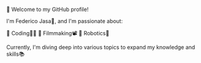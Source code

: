🚀 Welcome to my GitHub profile!
 
I'm Federico Jasa👋, and I'm passionate about:

 📌 Coding👨‍💻
 📌 Filmmaking📽️
 📌 Robotics🤖

Currently, I'm diving deep into various topics to expand my knowledge and skills📚

<!---
jsfederico7/jsfederico7 is a ✨ special ✨ repository because its `README.md` (this file) appears on your GitHub profile.
You can click the Preview link to take a look at your changes.
--->
